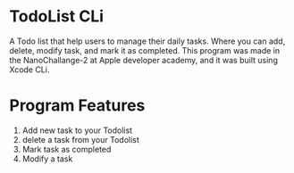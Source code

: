 # TodoList CLi
A Todo list that help users to manage their daily tasks. Where you can add, delete, modify task, and mark it as completed.
This program was made in the NanoChallange-2 at Apple developer academy, and it was built using Xcode CLi.

# Program Features 
1. Add new task to your Todolist
2. delete a task from your Todolist
3. Mark task as completed 
4. Modify a task
